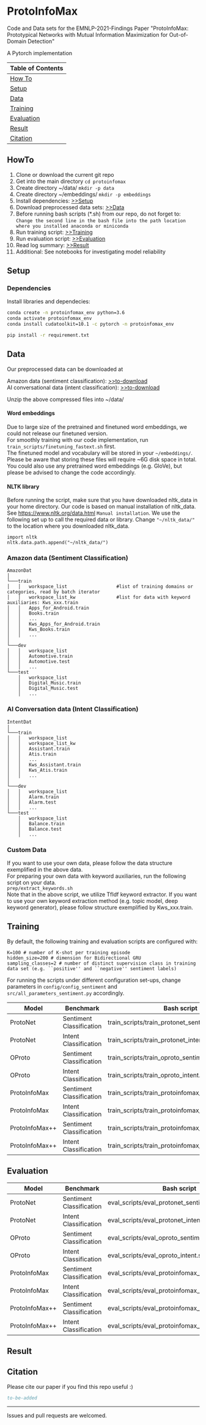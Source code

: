 # ProtoInfoMax
Code and Data sets for the EMNLP-2021-Findings Paper "ProtoInfoMax: Prototypical Networks with Mutual Information Maximization for Out-of-Domain Detection"

A Pytorch implementation

| Table of Contents |
|-|
| [How To](#howto)|
| [Setup](#setup)|
| [Data](#data)|
| [Training](#training)|
| [Evaluation](#evaluation)|
| [Result](#result)|
| [Citation](#citation)|

## HowTo
1. Clone or download the current git repo
2. Get into the main directory ```cd protoinfomax```
3. Create directory ~/data/ ```mkdir -p data```
4. Create directory ~/embeddings/ ```mkdir -p embeddings```
5. Install dependencies: [>>Setup](#setup)
6. Download preprocessed data sets: [>>Data](#data)
7. Before running bash scripts (\*.sh) from our repo, do not forget to: <br> ```Change the second line in the bash file into the path location where you installed anaconda or miniconda```
8. Run training script: [>>Training](#training)
9. Run evaluation script: [>>Evaluation](#evaluation)
10. Read log summary: [>>Result](#result)
11. Additional: See notebooks for investigating model reliability

## Setup
### Dependencies

Install libraries and dependecies:
```bash
conda create -n protoinfomax_env python=3.6
conda activate protoinfomax_env
conda install cudatoolkit=10.1 -c pytorch -n protoinfomax_env 

pip install -r requirement.txt
```

## Data 

Our preprocessed data can be downloaded at

Amazon data (sentiment classification): [>>to-download](https://drive.google.com/file/d/1ETckW4TZQdNMqhFnuazgoamHqP_jM4FC/view?usp=sharing)<br />
AI conversational data (intent classification): [>>to-download](https://drive.google.com/file/d/1TLjN4xuU3D18ZGGWDo0R8rZwQlXMz_pi/view?usp=sharing)<br />

Unzip the above compressed files into ~/data/

#### Word embeddings
Due to large size of the pretrained and finetuned word embeddings, we could not release our finetuned version.<br>
For smoothly training with our code implementation, run ```train_scripts/finetuning_fastext.sh``` first. <br>
The finetuned model and vocabulary will be stored in your ```~/embeddings/```.<br>
Please be aware that storing these files will require ~6G disk space in total.<br>
You could also use any pretrained word embeddings (e.g. GloVe), but please be advised to change the code accordingly.

#### NLTK library
Before running the script, make sure that you have downloaded nltk_data in your home directory. Our code is based on manual installation of nltk_data.
See https://www.nltk.org/data.html ```Manual installation```.
We use the following set up to call the required data or library. Change ```"~/nltk_data/"``` to the location where you downloaded nltk_data.
```
import nltk
nltk.data.path.append("~/nltk_data/")
```


### Amazon data (Sentiment Classification)

```
AmazonDat
│
└───train
│   │   workspace_list                  #list of training domains or categories, read by batch iterator
│   │   workspace_list_kw               #list for data with keyword auxiliaries: Kws_xxx.train
│   │   Apps_for_Android.train
│   │   Books.train
│   │   ...
│   │   Kws_Apps_for_Android.train
│   │   Kws_Books.train
│   │   ...
│   
└───dev
│   │   workspace_list
│   │   Automotive.train
│   │   Automotive.test
│   │   ...
└───test
    │   workspace_list
    │   Digital_Music.train
    │   Digital_Music.test
    │   ...
```

### AI Conversation data (Intent Classification)

```
IntentDat
│
└───train
│   │   workspace_list
│   │   workspace_list_kw
│   │   Assistant.train
│   │   Atis.train
│   │   ...
│   │   Kws_Assistant.train
│   │   Kws_Atis.train
│   │   ...
│   
└───dev
│   │   workspace_list
│   │   Alarm.train
│   │   Alarm.test
│   │   ...
└───test
    │   workspace_list
    │   Balance.train
    │   Balance.test
    │   ...
```

### Custom Data

If you want to use your own data, please follow the data structure exemplified in the above data.<br />
For preparing your own data with keyword auxiliaries, run the following script on your data.<br />
```prep/extract_keywords.sh```<br />
Note that in the above script, we utilize TfIdf keyword extractor. If you want to use your own keyword extraction method (e.g. topic model, deep keyword generator), please follow structure exemplified by Kws_xxx.train. <br />

## Training

By default, the following training and evaluation scripts are configured with:
```
K=100 # number of K-shot per training episode
hidden_size=200 # dimension for Bidirectional GRU
sampling_classes=2 # number of distinct supervision class in training data set (e.g. ``positive'' and ``negative'' sentiment labels)
```

For running the scripts under different configuration set-ups, change parameters in ```config/config_sentiment``` and ```src/all_parameters_sentiment.py``` accordingly.


| Model                                                |  Benchmark               |   Bash script                                                |
| ---------------------------------------------------- | ------------------------ | ------------------------------------------------------------ |
| ProtoNet                                             | Sentiment Classification |  train_scripts/train_protonet_sentiment.sh                           |
| ProtoNet                                             | Intent Classification    |  train_scripts/train_protonet_intent.sh                              |
| OProto                                               | Sentiment Classification |  train_scripts/train_oproto_sentiment.sh                             |
| OProto                                               | Intent Classification    |  train_scripts/train_oproto_intent.sh                                |
| ProtoInfoMax                                         | Sentiment Classification |  train_scripts/train_protoinfomax_sentiment.sh                       |
| ProtoInfoMax                                         | Intent Classification    |  train_scripts/train_protoinfomax_intent.sh                          |
| ProtoInfoMax++                                       | Sentiment Classification |  train_scripts/train_protoinfomax_kws_sentiment.sh                   |
| ProtoInfoMax++                                       | Intent Classification    |  train_scripts/train_protoinfomax_kws_intent.sh                      |


## Evaluation

| Model                                                |  Benchmark               |   Bash script                                                |
| ---------------------------------------------------- | ------------------------ | ------------------------------------------------------------ |
| ProtoNet                                             | Sentiment Classification |  eval_scripts/eval_protonet_sentiment.sh                           |
| ProtoNet                                             | Intent Classification    |  eval_scripts/eval_protonet_intent.sh                              |
| OProto                                               | Sentiment Classification |  eval_scripts/eval_oproto_sentiment.sh                             |
| OProto                                               | Intent Classification    |  eval_scripts/eval_oproto_intent.sh                                |
| ProtoInfoMax                                         | Sentiment Classification |  eval_scripts/eval_protoinfomax_sentiment.sh                       |
| ProtoInfoMax                                         | Intent Classification    |  eval_scripts/eval_protoinfomax_intent.sh                          |
| ProtoInfoMax++                                       | Sentiment Classification |  eval_scripts/eval_protoinfomax_kws_sentiment.sh                   |
| ProtoInfoMax++                                       | Intent Classification    |  eval_scripts/eval_protoinfomax_kws_intent.sh                      |

## Result

## Citation

Please cite our paper if you find this repo useful :)

```BibTeX
to-be-added
```

----

Issues and pull requests are welcomed.
